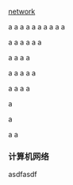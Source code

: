 [network](#计算机网络)



a
a
a
a
a
a
a
a
a
a

a
a
a
a
a
a

a
a
a
a

a
a
a
a
a

a
a
a
a

a

a

a
a

### 计算机网络
asdfasdf

